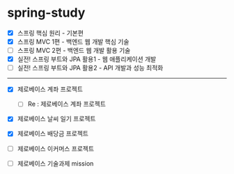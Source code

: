 # spring-study

- [x] 스프링 핵심 원리 - 기본편
- [x] 스프링 MVC 1편 - 백엔드 웹 개발 핵심 기술
- [ ] 스프링 MVC 2편 - 백엔드 웹 개발 활용 기술
- [x] 실전! 스프링 부트와 JPA 활용1 - 웹 애플리케이션 개발
- [ ] 실전! 스프링 부트와 JPA 활용2 - API 개발과 성능 최적화

---

- [x] 제로베이스 계좌 프로젝트
  - [ ] Re : 제로베이스 계좌 프로젝트
- [x] 제로베이스 날씨 일기 프로젝트
- [x] 제로베이스 배당금 프로젝트
- [ ] 제로베이스 이커머스 프로젝트

- [ ] 제로베이스 기술과제 mission
